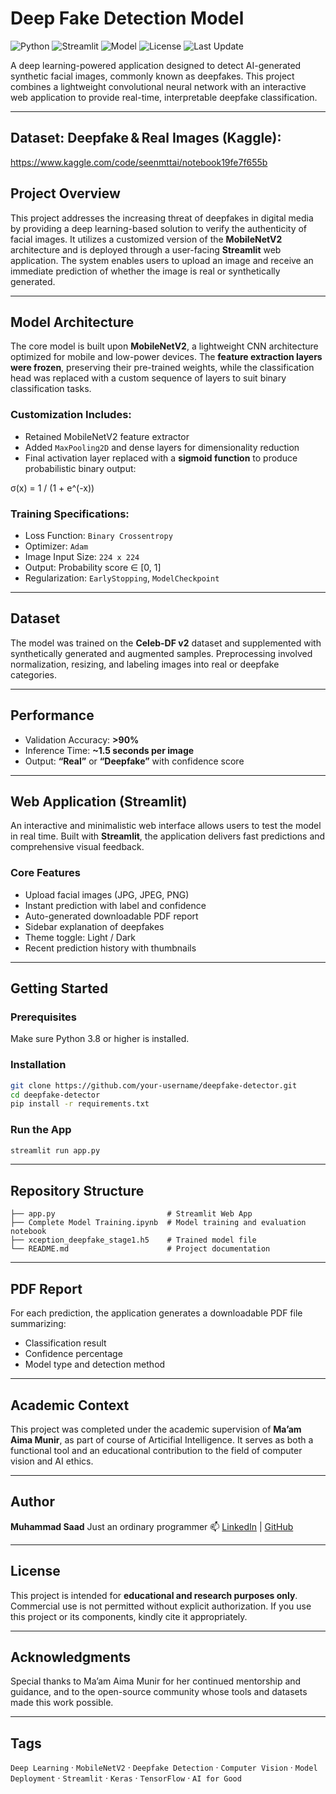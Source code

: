#  Deep Fake Detection Model

![Python](https://img.shields.io/badge/Python-3.8%2B-blue.svg)
![Streamlit](https://img.shields.io/badge/Built%20with-Streamlit-orange)
![Model](https://img.shields.io/badge/Model-MobileNetV2-green)
![License](https://img.shields.io/badge/License-Educational%20Use-lightgrey)
![Last Update](https://img.shields.io/badge/Last%20Updated-July%202025-brightgreen)

A deep learning-powered application designed to detect AI-generated synthetic facial images, commonly known as deepfakes. This project combines a lightweight convolutional neural network with an interactive web application to provide real-time, interpretable deepfake classification.

---

## Dataset: Deepfake & Real Images (Kaggle):
https://www.kaggle.com/code/seenmttai/notebook19fe7f655b

## Project Overview

This project addresses the increasing threat of deepfakes in digital media by providing a deep learning-based solution to verify the authenticity of facial images. It utilizes a customized version of the **MobileNetV2** architecture and is deployed through a user-facing **Streamlit** web application. The system enables users to upload an image and receive an immediate prediction of whether the image is real or synthetically generated.

---

## Model Architecture

The core model is built upon **MobileNetV2**, a lightweight CNN architecture optimized for mobile and low-power devices. The **feature extraction layers were frozen**, preserving their pre-trained weights, while the classification head was replaced with a custom sequence of layers to suit binary classification tasks.

### Customization Includes:
- Retained MobileNetV2 feature extractor
- Added `MaxPooling2D` and dense layers for dimensionality reduction
- Final activation layer replaced with a **sigmoid function** to produce probabilistic binary output:

σ(x) = 1 / (1 + e^(-x))
​

### Training Specifications:
- Loss Function: `Binary Crossentropy`
- Optimizer: `Adam`
- Image Input Size: `224 x 224`
- Output: Probability score ∈ [0, 1]  
- Regularization: `EarlyStopping`, `ModelCheckpoint`

---

## Dataset

The model was trained on the **Celeb-DF v2** dataset and supplemented with synthetically generated and augmented samples. Preprocessing involved normalization, resizing, and labeling images into real or deepfake categories.

---

## Performance

- Validation Accuracy: **>90%**
- Inference Time: **~1.5 seconds per image**
- Output: **“Real”** or **“Deepfake”** with confidence score

---

## Web Application (Streamlit)

An interactive and minimalistic web interface allows users to test the model in real time. Built with **Streamlit**, the application delivers fast predictions and comprehensive visual feedback.

### Core Features
-  Upload facial images (JPG, JPEG, PNG)
-  Instant prediction with label and confidence
-  Auto-generated downloadable PDF report
-  Sidebar explanation of deepfakes
-  Theme toggle: Light / Dark
-  Recent prediction history with thumbnails

---

##  Getting Started

###  Prerequisites
Make sure Python 3.8 or higher is installed.

###  Installation

```bash
git clone https://github.com/your-username/deepfake-detector.git
cd deepfake-detector
pip install -r requirements.txt
````

###  Run the App

```bash
streamlit run app.py
```

---

##  Repository Structure

```
├── app.py                         # Streamlit Web App
├── Complete Model Training.ipynb  # Model training and evaluation notebook
├── xception_deepfake_stage1.h5    # Trained model file
└── README.md                      # Project documentation
```

---

## PDF Report

For each prediction, the application generates a downloadable PDF file summarizing:

* Classification result
* Confidence percentage
* Model type and detection method

---

## Academic Context

This project was completed under the academic supervision of **Ma’am Aima Munir**, as part of course of Articifial Intelligence. It serves as both a functional tool and an educational contribution to the field of computer vision and AI ethics.

---

## Author

**Muhammad Saad**
Just an ordinary programmer
📫 [LinkedIn](https://www.linkedin.com/muhammadsaadsabri) | [GitHub](https://github.com/iamsaadsiddiq)

---

## License

This project is intended for **educational and research purposes only**. Commercial use is not permitted without explicit authorization. If you use this project or its components, kindly cite it appropriately.

---

## Acknowledgments

Special thanks to Ma’am Aima Munir for her continued mentorship and guidance, and to the open-source community whose tools and datasets made this work possible.

---

## Tags

`Deep Learning` · `MobileNetV2` · `Deepfake Detection` · `Computer Vision` · `Model Deployment` · `Streamlit` · `Keras` · `TensorFlow` · `AI for Good`


